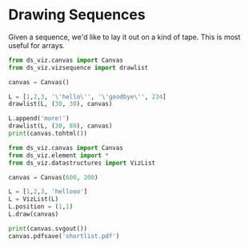 # Drawing Sequences

Given a sequence, we'd like to lay it out on a kind of tape.
This is most useful for arrays.

```python {cmd output=html}
from ds_viz.canvas import Canvas
from ds_viz.vizsequence import drawlist

canvas = Canvas()

L = [1,2,3, '\'hello\'', '\'goodbye\'', 234]
drawlist(L, (30, 30), canvas)

L.append('more!')
drawlist(L, (30, 80), canvas)
print(canvas.tohtml())
```

```python {cmd output="html"}
from ds_viz.canvas import Canvas
from ds_viz.element import *
from ds_viz.datastructures import VizList

canvas = Canvas(600, 200)

L = [1,2,3, 'hellooo']
L = VizList(L)
L.position = (1,1)
L.draw(canvas)

print(canvas.svgout())
canvas.pdfsave('shortlist.pdf')
```

<!-- ![A simple list](./list_example.png) -->
